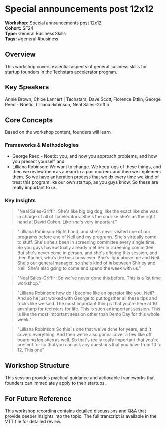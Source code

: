 # Special announcements post 12x12

**Workshop:** Special announcements post 12x12  
**Cohort:** SF24  
**Type:** General Business Skills  
**Tags:** #general #business

## Overview

This workshop covers essential aspects of general business skills for startup founders in the Techstars accelerator program.

## Key Speakers

Annie Brown, Chloe Lannert | Techstars, Dave Scott, Florence Ettlin, George Reed - Noetic, Lilliana Robinson, Neal Sáles-Griffin

## Core Concepts

Based on the workshop content, founders will learn:


### Frameworks & Methodologies

- George Reed - Noetic: you, and how you approach problems, and how you present yourself, and
- Lilliana Robinson: We want to change. We keep logs of these things, and then we review them as a team in a postmortem, and then we implement them. So we have an iteration process that we do every time we kind of treat this program like our own startup, as you guys know. So these are really important to us.

### Key Insights

> "Neal Sáles-Griffin: She's like big big dog, like the exact like she was in charge of all of accelerators. She's the coo like she's as the right hand at David Cohen. Like she's very important."

> "Lilliana Robinson: Right hand, and she's never visited one of our programs before one of Neil and my programs. She's virtually come to stuff. She's she's been in screening committee every single time. So you guys have actually already met her in screening committee. But she's never come in person, and she's offering this session, and then Rachel, who's the best boss ever. She's right above me and Neil. She's our general manager, so she's kind of in between Shirley and Neil. She's also going to come and spend the week with us."

> "Neal Sáles-Griffin: So we've never done this before. This is a 1st time workshop."

> "Lilliana Robinson: how do I become like an operator like you, Neil? And so he just worked with George to put together all these tips and tricks like we said. The most important thing is that you're here at 10 am sharp for techstars for life. This is such an important session. This is like the most important session other than Demo Day for this whole week."

> "Lilliana Robinson: So this is one that we've done for years, and it covers everything. And then we're also gonna cover a few like off boarding logistics as well. So that's really really important that you're present for so that you can ask any questions that you have from 10 to 12. This one"


## Workshop Structure

This session provides practical guidance and actionable frameworks that founders can immediately apply to their startups.

## For Future Reference

This workshop recording contains detailed discussions and Q&A that provide deeper insights into the topic. The full transcript is available in the VTT file for detailed review.
